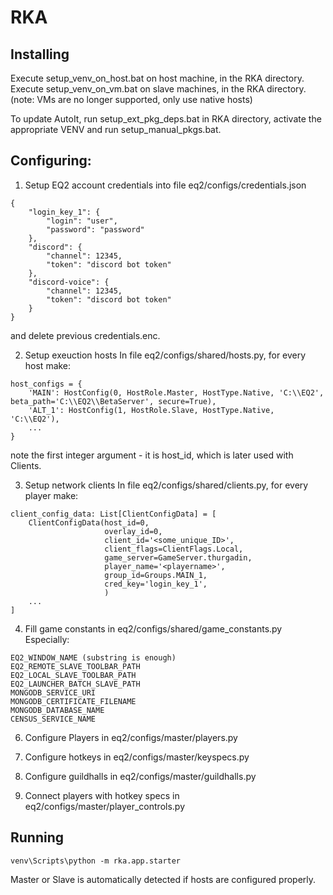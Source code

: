 # RKA

## Installing

Execute setup_venv_on_host.bat on host machine, in the RKA directory.
Execute setup_venv_on_vm.bat on slave machines, in the RKA directory.
(note: VMs are no longer supported, only use native hosts)

To update AutoIt, run setup_ext_pkg_deps.bat in RKA directory, 
activate the appropriate VENV and run setup_manual_pkgs.bat.

## Configuring:
1) Setup EQ2 account credentials
into file eq2/configs/credentials.json
```
{
    "login_key_1": {
        "login": "user",
        "password": "password"
    },
    "discord": {
        "channel": 12345,
        "token": "discord bot token"
    },
    "discord-voice": {
        "channel": 12345,
        "token": "discord bot token"
    }
}
```
and delete previous credentials.enc.

2) Setup exeuction hosts
In file eq2/configs/shared/hosts.py, for every host make:
```
host_configs = {
    'MAIN': HostConfig(0, HostRole.Master, HostType.Native, 'C:\\EQ2', beta_path='C:\\EQ2\\BetaServer', secure=True),
    'ALT_1': HostConfig(1, HostRole.Slave, HostType.Native, 'C:\\EQ2'),
    ...
}
```
note the first integer argument - it is host_id, which is later used with Clients.

3) Setup network clients
In file eq2/configs/shared/clients.py, for every player make:
```
client_config_data: List[ClientConfigData] = [
    ClientConfigData(host_id=0,
                     overlay_id=0,
                     client_id='<some_unique_ID>',
                     client_flags=ClientFlags.Local,
                     game_server=GameServer.thurgadin,
                     player_name='<playername>',
                     group_id=Groups.MAIN_1,
                     cred_key='login_key_1',
                     )
    ...
]
```

4) Fill game constants in eq2/configs/shared/game_constants.py
Especially:
```
EQ2_WINDOW_NAME (substring is enough)
EQ2_REMOTE_SLAVE_TOOLBAR_PATH
EQ2_LOCAL_SLAVE_TOOLBAR_PATH
EQ2_LAUNCHER_BATCH_SLAVE_PATH
MONGODB_SERVICE_URI
MONGODB_CERTIFICATE_FILENAME
MONGODB_DATABASE_NAME
CENSUS_SERVICE_NAME
```

6) Configure Players in eq2/configs/master/players.py

6) Configure hotkeys in eq2/configs/master/keyspecs.py

7) Configure guildhalls in eq2/configs/master/guildhalls.py

8) Connect players with hotkey specs in eq2/configs/master/player_controls.py


## Running

```
venv\Scripts\python -m rka.app.starter
```
Master or Slave is automatically detected if hosts are configured properly.
